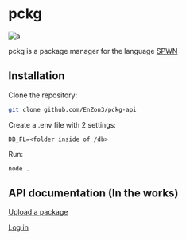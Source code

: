 # pckg

![a](https://img.shields.io/tokei/lines/github/enzon3/pckg-api)

pckg is a package manager for the language [SPWN](https://github.com/Spu7Nix/SPWN-language)


## Installation

Clone the repository:
```bash
git clone github.com/EnZon3/pckg-api
```

Create a .env file with 2 settings:
```
DB_FL=<folder inside of /db>
```

Run:
```bash 
node .
```

## API documentation (In the works)

 [Upload a package](docs/upload.md)
 
 [Log in](docs/login.md)